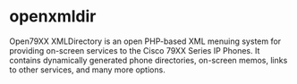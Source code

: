 # openxmldir
Open79XX XMLDirectory is an open PHP-based XML menuing system for providing on-screen services to the Cisco 79XX Series IP Phones. It contains dynamically generated phone directories, on-screen memos, links to other services, and many more options.
